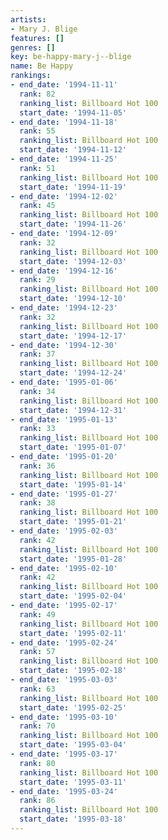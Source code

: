 ```yaml
---
artists:
- Mary J. Blige
features: []
genres: []
key: be-happy-mary-j--blige
name: Be Happy
rankings:
- end_date: '1994-11-11'
  rank: 82
  ranking_list: Billboard Hot 100
  start_date: '1994-11-05'
- end_date: '1994-11-18'
  rank: 55
  ranking_list: Billboard Hot 100
  start_date: '1994-11-12'
- end_date: '1994-11-25'
  rank: 51
  ranking_list: Billboard Hot 100
  start_date: '1994-11-19'
- end_date: '1994-12-02'
  rank: 45
  ranking_list: Billboard Hot 100
  start_date: '1994-11-26'
- end_date: '1994-12-09'
  rank: 32
  ranking_list: Billboard Hot 100
  start_date: '1994-12-03'
- end_date: '1994-12-16'
  rank: 29
  ranking_list: Billboard Hot 100
  start_date: '1994-12-10'
- end_date: '1994-12-23'
  rank: 32
  ranking_list: Billboard Hot 100
  start_date: '1994-12-17'
- end_date: '1994-12-30'
  rank: 37
  ranking_list: Billboard Hot 100
  start_date: '1994-12-24'
- end_date: '1995-01-06'
  rank: 34
  ranking_list: Billboard Hot 100
  start_date: '1994-12-31'
- end_date: '1995-01-13'
  rank: 33
  ranking_list: Billboard Hot 100
  start_date: '1995-01-07'
- end_date: '1995-01-20'
  rank: 36
  ranking_list: Billboard Hot 100
  start_date: '1995-01-14'
- end_date: '1995-01-27'
  rank: 38
  ranking_list: Billboard Hot 100
  start_date: '1995-01-21'
- end_date: '1995-02-03'
  rank: 42
  ranking_list: Billboard Hot 100
  start_date: '1995-01-28'
- end_date: '1995-02-10'
  rank: 42
  ranking_list: Billboard Hot 100
  start_date: '1995-02-04'
- end_date: '1995-02-17'
  rank: 49
  ranking_list: Billboard Hot 100
  start_date: '1995-02-11'
- end_date: '1995-02-24'
  rank: 57
  ranking_list: Billboard Hot 100
  start_date: '1995-02-18'
- end_date: '1995-03-03'
  rank: 63
  ranking_list: Billboard Hot 100
  start_date: '1995-02-25'
- end_date: '1995-03-10'
  rank: 70
  ranking_list: Billboard Hot 100
  start_date: '1995-03-04'
- end_date: '1995-03-17'
  rank: 80
  ranking_list: Billboard Hot 100
  start_date: '1995-03-11'
- end_date: '1995-03-24'
  rank: 86
  ranking_list: Billboard Hot 100
  start_date: '1995-03-18'
---
```


